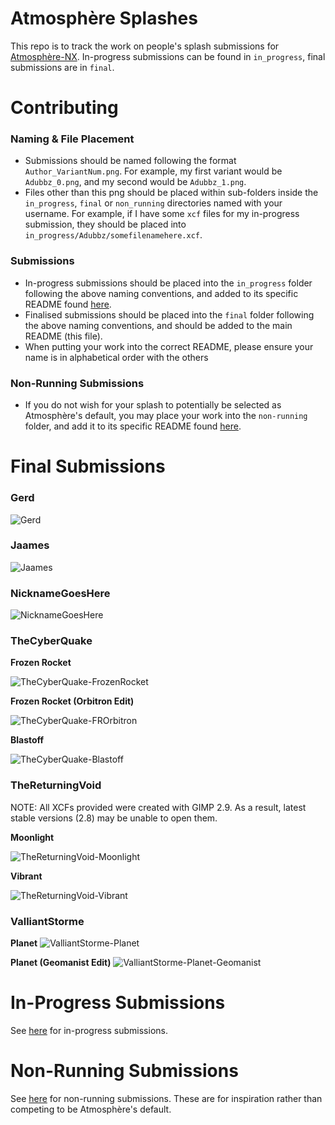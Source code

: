 # Atmosphère Splashes

This repo is to track the work on people's splash submissions for [Atmosphère-NX](https://github.com/SciresM/Atmosphere-NX). In-progress submissions can be found in `in_progress`, final submissions are in `final`.

# Contributing

### Naming & File Placement
* Submissions should be named following the format `Author_VariantNum.png`. For example, my first variant would be `Adubbz_0.png`, and my second would be `Adubbz_1.png`. 
* Files other than this png should be placed within sub-folders inside the `in_progress`, `final` or `non_running` directories named with your username. For example, if I have some `xcf` files for my in-progress submission, they should be placed into `in_progress/Adubbz/somefilenamehere.xcf`.

### Submissions
* In-progress submissions should be placed into the `in_progress` folder following the above naming conventions, and added to its specific README found [here](https://github.com/Adubbz/Atmosphere-Splashes/tree/master/in_progress/Readme.md).
* Finalised submissions should be placed into the `final` folder following the above naming conventions, and should be added to the main README (this file).
* When putting your work into the correct README, please ensure your name is in alphabetical order with the others

### Non-Running Submissions
* If you do not wish for your splash to potentially be selected as Atmosphère's default, you may place your work into the `non-running` folder, and add it to its specific README found [here](https://github.com/Adubbz/Atmosphere-Splashes/tree/master/non_running/Readme.md).

# Final Submissions

### Gerd

![Gerd](https://raw.githubusercontent.com/Adubbz/Atmosphere-Splashes/master/final/Gerd_0.png)

### Jaames

![Jaames](https://raw.githubusercontent.com/Adubbz/Atmosphere-Splashes/master/final/jaames_0.png)

### NicknameGoesHere

![NicknameGoesHere](https://raw.githubusercontent.com/Adubbz/Atmosphere-Splashes/master/final/NicknameGoesHere_0.png)

### TheCyberQuake

**Frozen Rocket**

![TheCyberQuake-FrozenRocket](https://raw.githubusercontent.com/Adubbz/Atmosphere-Splashes/master/final/TheCyberQuake_0.png)

**Frozen Rocket (Orbitron Edit)**

![TheCyberQuake-FROrbitron](https://raw.githubusercontent.com/Adubbz/Atmosphere-Splashes/master/final/TheCyberQuake_2.png)

**Blastoff**

![TheCyberQuake-Blastoff](https://raw.githubusercontent.com/Adubbz/Atmosphere-Splashes/master/final/TheCyberQuake_1.png)


### TheReturningVoid

NOTE: All XCFs provided were created with GIMP 2.9. As a result, latest stable versions (2.8) may be unable to open them.

**Moonlight**

![TheReturningVoid-Moonlight](https://raw.githubusercontent.com/Adubbz/Atmosphere-Splashes/master/final/TheReturningVoid_0.png)

**Vibrant**

![TheReturningVoid-Vibrant](https://raw.githubusercontent.com/Adubbz/Atmosphere-Splashes/master/final/TheReturningVoid_1.png)

### ValliantStorme

**Planet**
![ValliantStorme-Planet](https://raw.githubusercontent.com/Adubbz/Atmosphere-Splashes/master/final/valliantstorme_0.png)

**Planet (Geomanist Edit)**
![ValliantStorme-Planet-Geomanist](https://raw.githubusercontent.com/Adubbz/Atmosphere-Splashes/master/final/valliantstorme_1.png)

# In-Progress Submissions

See [here](https://github.com/Adubbz/Atmosphere-Splashes/tree/master/in_progress/Readme.md) for in-progress submissions.

# Non-Running Submissions

See [here](https://github.com/Adubbz/Atmosphere-Splashes/tree/master/non_running/Readme.md) for non-running submissions. These are for inspiration rather than competing to be Atmosphère's default.
